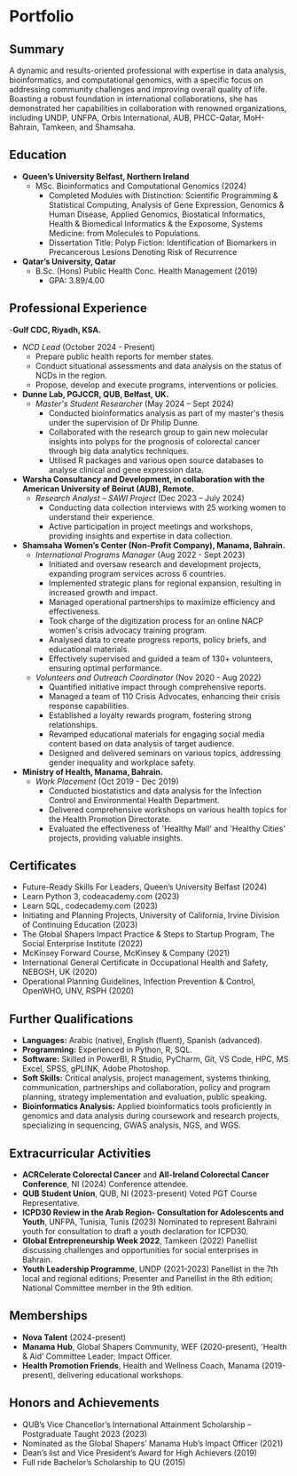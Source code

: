 # Portfolio

## Summary
A dynamic and results-oriented professional with expertise in data analysis, bioinformatics, and computational genomics, with a specific focus on addressing community challenges and improving overall quality of life. Boasting a robust foundation in international collaborations, she has demonstrated her capabilities in collaboration with renowned organizations, including UNDP, UNFPA, Orbis International, AUB, PHCC-Qatar, MoH-Bahrain, Tamkeen, and Shamsaha.

## Education
- **Queen’s University Belfast, Northern Ireland**
  - MSc. Bioinformatics and Computational Genomics (2024)
    - Completed Modules with Distinction: Scientific Programming & Statistical Computing, Analysis of Gene Expression, Genomics & Human Disease, Applied Genomics, Biostatical Informatics, Health & Biomedical Informatics & the Exposome, Systems Medicine: from Molecules to Populations.
    - Dissertation Title: Polyp Fiction: Identification of Biomarkers in Precancerous Lesions Denoting Risk of Recurrence
- **Qatar’s University, Qatar**
  - B.Sc. (Hons) Public Health Conc. Health Management (2019)
    - GPA: 3.89/4.00

## Professional Experience
-**Gulf CDC, Riyadh, KSA.**
  - *NCD Lead* (October 2024 - Present)
    - Prepare public health reports for member states.
    - Conduct situational assessments and data analysis on the status of NCDs in the region.
    - Propose, develop and execute programs, interventions or policies.
- **Dunne Lab, PGJCCR, QUB, Belfast, UK.**
  - *Master's Student Researcher* (May 2024  – Sept 2024)
    - Conducted bioinformatics analysis as part of my master's thesis under the supervision of Dr Philip Dunne.
    - Collaborated with the research group to gain new molecular insights into polyps for the prognosis of colorectal cancer through big data analytics techniques.
    - Utilised R packages and various open source databases to analyse clinical and gene expression data.
- **Warsha Consultancy and Development, in collaboration with the American University of Beirut (AUB), Remote.**
  - *Research Analyst – SAWI Project* (Dec 2023 – July 2024)
    - Conducting data collection interviews with 25 working women to understand their experience.
    - Active participation in project meetings and workshops, providing insights and expertise in data collection.
- **Shamsaha Women’s Center (Non-Profit Company), Manama, Bahrain.**
  - *International Programs Manager* (Aug 2022 - Sept 2023)
    - Initiated and oversaw research and development projects, expanding program services across 6 countries.
    - Implemented strategic plans for regional expansion, resulting in increased growth and impact.
    - Managed operational partnerships to maximize efficiency and effectiveness.
    - Took charge of the digitization process for an online NACP women's crisis advocacy training program.
    - Analysed data to create progress reports, policy briefs, and educational materials.
    - Effectively supervised and guided a team of 130+ volunteers, ensuring optimal performance.
  - *Volunteers and Outreach Coordinator* (Nov 2020 - Aug 2022)
    - Quantified initiative impact through comprehensive reports.
    - Managed a team of 110 Crisis Advocates, enhancing their crisis response capabilities.
    - Established a loyalty rewards program, fostering strong relationships.
    - Revamped educational materials for engaging social media content based on data analysis of target audience.
    - Designed and delivered seminars on various topics, addressing gender inequality and workplace safety.
- **Ministry of Health, Manama, Bahrain.**
  - *Work Placement* (Oct 2019 - Dec 2019)
    - Conducted biostatistics and data analysis for the Infection Control and Environmental Health Department.
    - Delivered comprehensive workshops on various health topics for the Health Promotion Directorate.
    - Evaluated the effectiveness of 'Healthy Mall' and 'Healthy Cities' projects, providing valuable insights.

## Certificates
- Future-Ready Skills For Leaders, Queen’s University Belfast (2024)
- Learn Python 3, codeacademy.com (2023)
- Learn SQL, codecademy.com (2023)
- Initiating and Planning Projects, University of California, Irvine Division of Continuing Education (2023)
- The Global Shapers Impact Practice & Steps to Startup Program, The Social Enterprise Institute (2022)
- McKinsey Forward Course, McKinsey & Company (2021)
- International General Certificate in Occupational Health and Safety, NEBOSH, UK (2020)
- Operational Planning Guidelines, Infection Prevention & Control, OpenWHO, UNV, RSPH (2020)

## Further Qualifications
- **Languages:** Arabic (native), English (fluent), Spanish (advanced).
- **Programming:** Experienced in Python, R, SQL.
- **Software:** Skilled in PowerBI, R Studio, PyCharm, Git, VS Code, HPC, MS Excel, SPSS, gPLINK, Adobe Photoshop.
- **Soft Skills:** Critical analysis, project management, systems thinking, communication, partnerships and collaboration, policy and program planning, strategy implementation and evaluation, public speaking.
- **Bioinformatics Analysis:** Applied bioinformatics tools proficiently in genomics and data analysis during coursework and research projects, specializing in sequencing, GWAS analysis, NGS, and WGS.

## Extracurricular Activities
- **ACRCelerate Colorectal Cancer** and **All-Ireland Colorectal Cancer Conference**, NI (2024)
Conference attendee.
- **QUB Student Union**, QUB, NI (2023-present)
Voted PGT Course Representative.
- **ICPD30 Review in the Arab Region- Consultation for Adolescents and Youth**, UNFPA, Tunisia, Tunis (2023)
Nominated to represent Bahraini youth for consultation to draft a youth declaration for ICPD30.
- **Global Entrepreneurship Week 2022**, Tamkeen (2022)
Panellist discussing challenges and opportunities for social enterprises in Bahrain.
- **Youth Leadership Programme**, UNDP (2021-2023)
Panellist in the 7th local and regional editions; Presenter and Panellist in the 8th edition; National Committee member in the 9th edition.

## Memberships
- **Nova Talent** (2024-present)
- **Manama Hub**, Global Shapers Community, WEF (2020-present), 'Health & Aid’ Committee Leader; Impact Officer.
- **Health Promotion Friends**, Health and Wellness Coach, Manama (2019-present), delivering educational workshops.

## Honors and Achievements
- QUB’s Vice Chancellor’s International Attainment Scholarship – Postgraduate Taught 2023 (2023)
- Nominated as the Global Shapers’ Manama Hub’s Impact Officer (2021)
- Dean’s list and Vice President’s Award for High Achievers (2019)
- Full ride Bachelor’s Scholarship to QU (2015)

